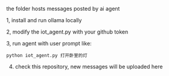 the folder hosts messages posted by ai agent

1, install and run ollama locally

2, modify the iot_agent.py with your github token

3, run agent with user prompt like:

```
python iot_agent.py 打开卧室的灯
```

4. check this repository, new messages will be uploaded here
